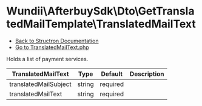 # Wundii\AfterbuySdk\Dto\GetTranslatedMailTemplate\TranslatedMailText
- [Back to Structron Documentation](/var/www/afterbuy-sdk/docs//_Structron.md)
- [Go to TranslatedMailText.php](/var/www/afterbuy-sdk/src/Dto/GetTranslatedMailTemplate/TranslatedMailText.php)

Holds a list of payment services.

| TranslatedMailText    | Type   | Default  | Description |
| --------------------- | ------ | -------- | ----------- |
| translatedMailSubject | string | required |             |
| translatedMailText    | string | required |             |
